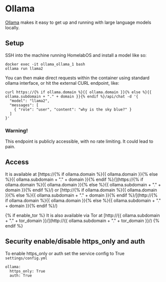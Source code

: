 # Ollama

[Ollama](https://github.com/ollama/ollama) makes it easy to get up and running with large language models locally.

## Setup

SSH into the machine running HomelabOS and install a model like so:

```
docker exec -it ollama_ollama_1 bash
ollama run llama2
```

You can then make direct requests within the container using standard ollama interface, or hit the external CURL endpoint, like:

```
curl https://{% if ollama.domain %}{{ ollama.domain }}{% else %}{{ ollama.subdomain + "." + domain }}{% endif %}/api/chat -d '{
  "model": "llama2",
  "messages": [
    { "role": "user", "content": "why is the sky blue?" }
  ]
}'
```

### Warning!

This endpoint is publicly accessible, with no rate limiting. It could lead to pain.

## Access

It is available at [https://{% if ollama.domain %}{{ ollama.domain }}{% else %}{{ ollama.subdomain + "." + domain }}{% endif %}/](https://{% if ollama.domain %}{{ ollama.domain }}{% else %}{{ ollama.subdomain + "." + domain }}{% endif %}/) or [http://{% if ollama.domain %}{{ ollama.domain }}{% else %}{{ ollama.subdomain + "." + domain }}{% endif %}/](http://{% if ollama.domain %}{{ ollama.domain }}{% else %}{{ ollama.subdomain + "." + domain }}{% endif %}/)

{% if enable_tor %}
It is also available via Tor at [http://{{ ollama.subdomain + "." + tor_domain }}/](http://{{ ollama.subdomain + "." + tor_domain }}/)
{% endif %}

## Security enable/disable https_only and auth

To enable https_only or auth set the service config to True
`settings/config.yml`

```
ollama:
  https_only: True
  auth: True
```

